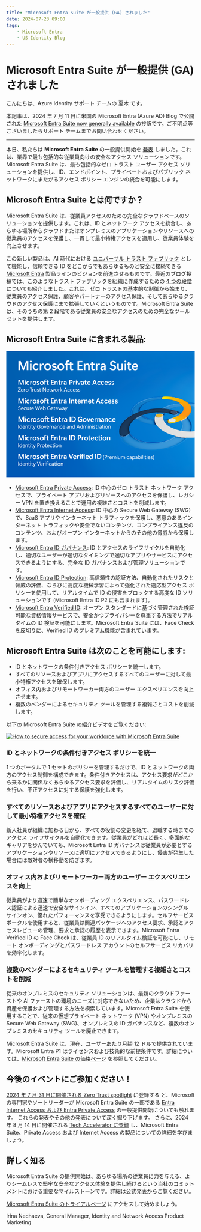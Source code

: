```yaml
---
title: "Microsoft Entra Suite が一般提供 (GA) されました"
date: 2024-07-23 09:00
tags:
    - Microsoft Entra
    - US Identity Blog
---
```


# Microsoft Entra Suite が一般提供 (GA) されました

こんにちは、Azure Identity サポート チームの 夏木 です。
 
本記事は、2024 年 7 月 11 日に米国の Microsoft Entra (Azure AD) Blog で公開された [Microsoft Entra Suite now generally available](https://techcommunity.microsoft.com/t5/microsoft-entra-blog/microsoft-entra-suite-now-generally-available/ba-p/2520427) の抄訳です。ご不明点等ございましたらサポート チームまでお問い合わせください。

----

本日、私たちは **Microsoft Entra Suite** の一般提供開始を [発表](https://aka.ms/ZeroTrustBlog-July2024) しました。これは、業界で最も包括的な従業員向けの安全なアクセス ソリューションです。Microsoft Entra Suite は、最も包括的なゼロ トラスト ユーザー アクセス ソリューションを提供し、ID、エンドポイント、プライベートおよびパブリック ネットワークにまたがるアクセス ポリシー エンジンの統合を可能にします。

## Microsoft Entra Suite とは何ですか？

Microsoft Entra Suite は、従業員アクセスのための完全なクラウドベースのソリューションを提供します。これは、ID とネットワーク アクセスを統合し、あらゆる場所からクラウドまたはオンプレミスのアプリケーションやリソースへの従業員のアクセスを保護し、一貫して最小特権アクセスを適用し、従業員体験を向上させます。

この新しい製品は、AI 時代における [ユニバーサル トラスト ファブリック](https://www.microsoft.com/en-us/security/blog/2024/05/08/how-implementing-a-trust-fabric-strengthens-identity-and-network/) として機能し、信頼できる ID をどこからでもあらゆるものと安全に接続できる [Microsoft Entra](https://www.microsoft.com/en-us/security/blog/2022/05/31/secure-access-for-a-connected-worldmeet-microsoft-entra/) 製品ラインのビジョンを前進させるものです。最近のブログ投稿では、このようなトラスト ファブリックを組織に作成するための [4 つの段階](https://www.microsoft.com/en-us/security/blog/2024/06/04/the-four-stages-of-creating-a-trust-fabric-with-identity-and-network-security/) についても紹介しました。これは、ゼロ トラストの基本的な制御から始まり、従業員のアクセス保護、顧客やパートナーのアクセス保護、そしてあらゆるクラウドのアクセス保護にまで拡張していくというものです。Microsoft Entra Suite は、そのうちの第 2 段階である従業員の安全なアクセスのための完全なツールセットを提供します。

## Microsoft Entra Suite に含まれる製品:

![Microsoft Entra Suite に含まれる製品](./microsoft-entra-suite-now-generally-available/microsoft-entra-suite-now-generally-available.png)

- [Microsoft Entra Private Access](https://www.microsoft.com/ja-jp/security/business/identity-access/microsoft-entra-private-access): ID 中心のゼロ トラスト ネットワーク アクセスで、プライベート アプリおよびリソースへのアクセスを保護し、レガシー VPN を置き換えることで運用の複雑さとコストを削減します。
- [Microsoft Entra Internet Access](https://www.microsoft.com/ja-jp/security/business/identity-access/microsoft-entra-internet-access): ID 中心の Secure Web Gateway (SWG) で、SaaS アプリやインターネット トラフィックを保護し、悪意のあるインターネット トラフィックや安全でないコンテンツ、コンプライアンス違反のコンテンツ、およびオープン インターネットからのその他の脅威から保護します。
- [Microsoft Entra ID ガバナンス](https://www.microsoft.com/ja-jp/security/business/identity-access/microsoft-entra-id-governance): ID とアクセスのライフサイクルを自動化し、適切なユーザーが適切なタイミングで適切なアプリやサービスにアクセスできるようにする、完全な ID ガバナンスおよび管理ソリューションです。
- [Microsoft Entra ID Protection](https://www.microsoft.com/ja-jp/security/business/identity-access/microsoft-entra-id-protection): 高信頼性の認証方法、自動化されたリスクと脅威の評価、ならびに高度な機械学習によって強化された適応型アクセス ポリシーを使用して、リアルタイムで ID の侵害をブロックする高度な ID ソリューションです (Microsoft Entra ID P2 にも含まれます)。
- [Microsoft Entra Verified ID](https://www.microsoft.com/ja-jp/security/business/identity-access/microsoft-entra-verified-id): オープン スタンダードに基づく管理された検証可能な資格情報サービスで、安全かつプライバシーを尊重する方法でリアルタイムの ID 検証を可能にします。Microsoft Entra Suite には、Face Check を皮切りに、Verified ID のプレミアム機能が含まれています。

## Microsoft Entra Suite は次のことを可能にします:

- ID とネットワークの条件付きアクセス ポリシーを統一します。
- すべてのリソースおよびアプリにアクセスするすべてのユーザーに対して最小特権アクセスを確保します。
- オフィス内およびリモートワーカー両方のユーザー エクスペリエンスを向上させます。
- 複数のベンダーによるセキュリティ ツールを管理する複雑さとコストを削減します。

以下の Microsoft Entra Suite の紹介ビデオをご覧ください: 

[![How to secure access for your workforce with Microsoft Entra Suite](http://img.youtube.com/vi/GHXZQkQVHqI/0.jpg)](http://www.youtube.com/watch?v=GHXZQkQVHqI)

### ID とネットワークの条件付きアクセス ポリシーを統一

1 つのポータルで 1 セットのポリシーを管理するだけで、ID とネットワークの両方のアクセス制御を構成できます。条件付きアクセスは、アクセス要求がどこから来るかに関係なくあらゆるアクセス要求を評価し、リアルタイムのリスク評価を行い、不正アクセスに対する保護を強化します。

### すべてのリソースおよびアプリにアクセスするすべてのユーザーに対して最小特権アクセスを確保

新入社員が組織に加わる日から、すべての役割の変更を経て、退職する時までのアクセス ライフサイクルを自動化できます。従業員がどれほど長く、多面的なキャリアを歩んでいても、Microsoft Entra ID ガバナンスは従業員が必要とするアプリケーションやリソースに適切にアクセスできるようにし、侵害が発生した場合には敵対者の横移動を防ぎます。

### オフィス内およびリモートワーカー両方のユーザー エクスペリエンスを向上

従業員がより迅速で簡単なオンボーディング エクスペリエンス、パスワードレス認証による迅速で安全なサインイン、すべてのアプリケーションのシングル サインオン、優れたパフォーマンスを享受できるようにします。セルフサービス ポータルを使用すると、従業員は関連パッケージへのアクセス要求、承認とアクセスレビューの管理、要求と承認の履歴を表示できます。Microsoft Entra Verified ID の Face Check は、従業員 ID のリアルタイム検証を可能にし、リモート オンボーディングとパスワードレス アカウントのセルフサービス リカバリを効率化します。

### 複数のベンダーによるセキュリティ ツールを管理する複雑さとコストを削減

従来のオンプレミスのセキュリティ ソリューションは、最新のクラウドファーストや AI ファーストの環境のニーズに対応できないため、企業はクラウドから資産を保護および管理する方法を模索しています。Microsoft Entra Suite を使用することで、従来の仮想プライベート ネットワーク (VPN) やオンプレミスの Secure Web Gateway (SWG)、オンプレミスの ID ガバナンスなど、複数のオンプレミスのセキュリティ ツールを廃止できます。

Microsoft Entra Suite は、現在、ユーザーあたり月額 12 ドルで提供されています。Microsoft Entra P1 はライセンスおよび技術的な前提条件です。詳細については、[Microsoft Entra Suite の価格ページ](https://www.microsoft.com/en-us/security/business/microsoft-entra-pricing) を参照してください。

## 今後のイベントにご参加ください！

[2024 年 7 月 31 日に開催される Zero Trust spotlight](https://aka.ms/ZeroTrustWebcast) に登録する と、Microsoft の専門家やソートリーダーが Microsoft Entra Suite の一部である [Entra Internet Access および Entra Private Access](https://aka.ms/Blog-SSEGATechCommunity) の一般提供開始についても触れます。
これらの発表やその他の発表について深く掘り下げます。
さらに、2024 年 8 月 14 日に開催される [Tech Accelerator に登録](https://aka.ms/AccelerateEntra) し、Microsoft Entra Suite、Private Access および Internet Access の製品についての詳細を学びましょう。

## 詳しく知る

Microsoft Entra Suite の提供開始は、あらゆる場所の従業員に力を与える、よりシームレスで堅牢な安全なアクセス体験を提供し続けるという当社のコミットメントにおける重要なマイルストーンです。詳細は公式発表からご覧ください。

[Microsoft Entra Suite のトライアルページ](https://aka.ms/EntraSuiteTrial) にアクセスして始めましょう。

Irina Nechaeva, General Manager, Identity and Network Access Product Marketing
